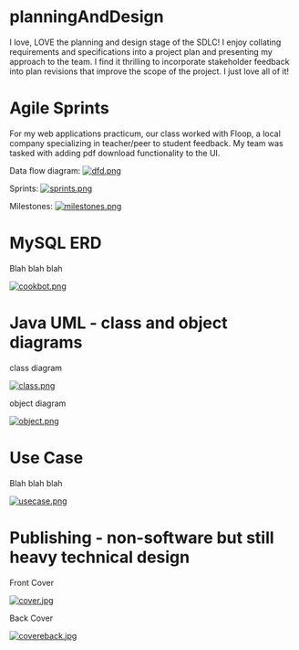 # planningAndDesign
I love, LOVE the planning and design stage of the SDLC! I enjoy collating requirements and specifications into a project plan and presenting my approach to the team. I find it thrilling to incorporate stakeholder feedback into plan revisions that improve the scope of the project. I just love all of it!

# Agile Sprints
For my web applications practicum, our class worked with Floop, a local company specializing in teacher/peer to student feedback. My team was tasked with adding pdf download functionality to the UI.

Data flow diagram:
[![dfd.png](https://i.postimg.cc/CKg84NM4/dfd.png)](https://postimg.cc/QFfV8cTB)

Sprints:
[![sprints.png](https://i.postimg.cc/wBZ3T3Xt/sprints.png)](https://postimg.cc/DWQ7xvYF)

Milestones:
[![milestones.png](https://i.postimg.cc/3J22VRS1/milestones.png)](https://postimg.cc/9rF4qWjw)

# MySQL ERD
Blah blah blah

[![cookbot.png](https://i.postimg.cc/yxhBF8w8/cookbot.png)](https://postimg.cc/wRBSzgqC)

# Java UML - class and object diagrams
class diagram

[![class.png](https://i.postimg.cc/Wb6g4mYQ/class.png)](https://postimg.cc/zVvVthrj)

object diagram

[![object.png](https://i.postimg.cc/1zpQxt3c/object.png)](https://postimg.cc/kVXZK78B)

# Use Case
Blah blah blah

[![usecase.png](https://i.postimg.cc/vZfjTKwG/usecase.png)](https://postimg.cc/qNBQZj7F)

# Publishing - non-software but still heavy technical design
Front Cover

[![cover.jpg](https://i.postimg.cc/xjXj1Lgt/cover.jpg)](https://postimg.cc/QVrZ692T)

Back Cover

[![covereback.jpg](https://i.postimg.cc/0NNRHqBc/covereback.jpg)](https://postimg.cc/nXNPCNZD)
